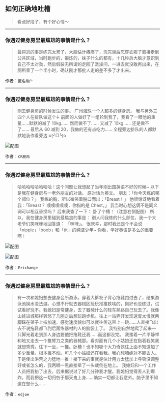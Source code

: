 ## 如何正确地吐槽

> 看点好段子，有个好心情～


 
---

### 你遇过健身房里最尴尬的事情是什么？

> 最尴尬的事是练完太累了，大脑估计瘫痪了，洗完澡后忘穿衣服了直接走到公共区域，当时跑步的，锻炼的，妹子什么的都有，十几秒后大脑才意识到自己不太对劲，然后假装无所谓的走回了洗澡间，一进去就没敢再出来，在厕所呆了一个半小时，确认刚才那批人走的差不多了才出来。


作者：`匿名用户`

---

### 你遇过健身房里最尴尬的事情是什么？

> 刚去健身房的时候发生的事。
> 广州海珠一个人超多的健身房。
> 我与另外三四个人在排队做这个↓
> 前面的人做好了一组轮到我了，我看了一眼他的重量……默默的减了 10kg……
> 然而做不了……
> 又减了 10kg……
> 还是做不了……
> 最后从 60 减到 20，我做的还有点吃力……
> 全程旁边排队的人都默默地装作看旁边 o(╯□╰)o



![配图](http://pic4.zhimg.com/70/v2-c4ca57c573cab94761134da1ad033053_b.jpg)


作者：`CR辰冉`

---

### 你遇过健身房里最尴尬的事情是什么？

> 哈哈哈哈哈哈哈哈！这个问题让我想起了当年刚出国英语不好的时候~
> 以下是我在健身房与一老外朋友的对话。
> 原对话为英文。
> 朋友：「你今天练的哪个部位？」
> 我练的胸，所以微笑着脱口而出：「Breast！」
> 他很惊讶地看着我：「Breast？ 噢噢噢噢噢，你指的是 Chest。」
> 我当时心想这俩不是同义词可以相互替换吗？
> 后来我查了一下：
> 卧了个槽！（注意右侧配图）
> 所以，我在健身房里碰到最尴尬的事是：
> 别人问我练的什么部位，我一个大老爷们笑眯眯地回答道：
> 「咪咪」。
> 很庆幸，那时我还是个不会说「nipple」「boob」和「tit」的纯洁少年~
> 你看，学好英语是多么的重要啊！



![配图](http://pic3.zhimg.com/70/v2-76954ee40e7baf7454db528c9f6a6102_b.jpg)



![配图](http://pic2.zhimg.com/70/v2-7ce0e51aae8ddef7d635a5b196a3bb0d_b.jpg)


作者：`Erichange`

---

### 你遇过健身房里最尴尬的事情是什么？

> 有一次和媳妇想去健身会所游泳。穿着大裤衩子背心拖鞋跑过去了，结果游泳池换水没法游。心想不行就去器械区玩玩推推铁啥的，刚好也没练过，试试看好玩不。我媳妇是常健身，去了器械什么的轻车熟路自己玩去了。我像山娃进城那样转悠了几圈之后想玩跑步机。往上一站弄开发现速度太慢就两脚踩在架子上按加速。感觉速度貌似可以就往传送带上一跳……人直接飞出去不说拖鞋都飞到后面练器材的人的脑袋上了。
> 我特别自然地爬了起来一只脚光着走到那人身边要他把拖鞋还我……而这都没完。
> 我接着一片平静祥和地又走去一个推臂力之类的器械那。看对面有几个小姑娘还在指着我笑我就想秀秀。往下一坐，一推。卧槽！也不知哪个大力奇侠往上面不知道加了多少重量。根本推不动。可几个小姑娘还在看我。我心想咱绝对不能丢人。于是使出洪荒之力猛地一推！接下来的事就是估计用力太猛加上呼吸没调整好或者怎么的，我两眼一黑直接晕了一头栽倒在地上。
> 我媳妇和一个工作人员把我抬了出去，后来据说过了好几分钟我才醒。我媳妇觉得丢人到爆炸。而我把这一切归咎于那天鬼上身……确实一切都让我意外。脑子里不知道在想什么……


作者：`edjoe`